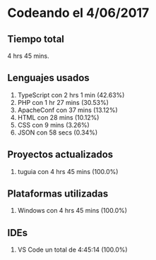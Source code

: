 # Codeando el 4/06/2017

## Tiempo total
4 hrs 45 mins.

## Lenguajes usados
1. TypeScript con 2 hrs 1 min (42.63%)
1. PHP con 1 hr 27 mins (30.53%)
1. ApacheConf con 37 mins (13.12%)
1. HTML con 28 mins (10.12%)
1. CSS con 9 mins (3.26%)
1. JSON con 58 secs (0.34%)

## Proyectos actualizados
1. tuguia con 4 hrs 45 mins (100.0%)

## Plataformas utilizadas
1. Windows con 4 hrs 45 mins (100.0%)

## IDEs
1. VS Code un total de 4:45:14 (100.0%)

